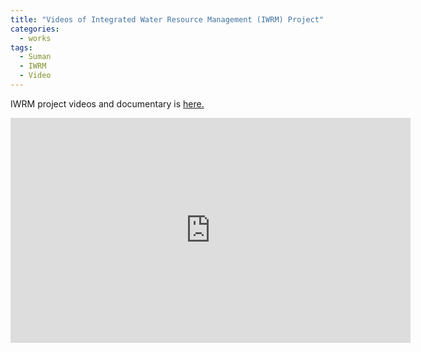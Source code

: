 ```yaml
---
title: "Videos of Integrated Water Resource Management (IWRM) Project"
categories:
  - works
tags:
  - Suman
  - IWRM
  - Video
---
```

IWRM project videos and documentary is [here.](https://youtu.be/TodUZdk7lhU)

<iframe width="640" height="360" src="https://www.youtube.com/embed/TodUZdk7lhU" frameborder="0" allow="accelerometer; autoplay; encrypted-media; gyroscope; picture-in-picture" allowfullscreen></iframe>
